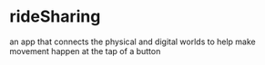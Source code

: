 # rideSharing
an app that connects the physical and digital worlds to help make movement happen at the tap of a button
